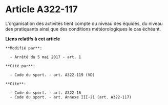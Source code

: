 # Article A322-117

L'organisation des activités tient compte du niveau des équidés, du niveau des pratiquants ainsi que des conditions
météorologiques le cas échéant.

**Liens relatifs à cet article**

	**Modifié par**:

	  - Arrêté du 5 mai 2017 - art. 1

	**Cité par**:

	  - Code du sport. - art. A322-119 (VD)

	**Cite**:

	  - Code du sport. - art. A322-16
	  - Code du sport. - art. Annexe III-21 (art. A322-117)
